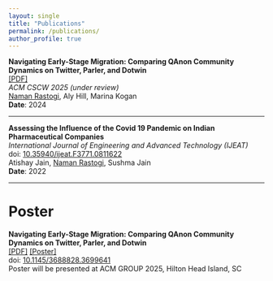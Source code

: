 ```yaml
---
layout: single
title: "Publications"
permalink: /publications/
author_profile: true
---
```




**Navigating Early-Stage Migration: Comparing QAnon Community Dynamics on Twitter, Parler, and Dotwin**  
[[PDF]](https://osf.io/exh2k)  
*ACM CSCW 2025 (under review)*  
<ins>Naman Rastogi</ins>, Aly Hill, Marina Kogan  
**Date**: 2024  

---

**Assessing the Influence of the Covid 19 Pandemic on Indian Pharmaceutical Companies**  
*International Journal of Engineering and Advanced Technology (IJEAT)*  
doi: [10.35940/ijeat.F3771.0811622](https://doi.org/10.35940/ijeat.F3771.0811622)  
Atishay Jain, <ins>Naman Rastogi</ins>, Sushma Jain  
**Date**: 2022  

---

# Poster

**Navigating Early-Stage Migration: Comparing QAnon Community Dynamics on Twitter, Parler, and Dotwin**  
[[PDF]](https://dl.acm.org/doi/pdf/10.1145/3688828.3699641) 
[[Poster]](https://docs.google.com/presentation/d/1N4beN8QEIiCtyK-lazNWMtz2SVzAKhZHu3uk77db11s/edit?usp=sharing)
<br>doi: [10.1145/3688828.3699641](https://doi.org/10.1145/3688828.3699641) 
<br>Poster will be presented at ACM GROUP 2025, Hilton Head Island, SC

